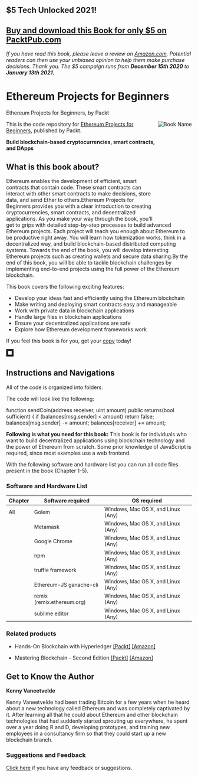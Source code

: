## $5 Tech Unlocked 2021!
[Buy and download this Book for only $5 on PacktPub.com](https://www.packtpub.com/product/ethereum-projects-for-beginners/9781789537406)
-----
*If you have read this book, please leave a review on [Amazon.com](https://www.amazon.com/gp/product/1789537401).     Potential readers can then use your unbiased opinion to help them make purchase decisions. Thank you. The $5 campaign         runs from __December 15th 2020__ to __January 13th 2021.__*

# Ethereum Projects for Beginners
Ethereum Projects for Beginners, by Packt

<a href="https://www.packtpub.com/big-data-and-business-intelligence/ethereum-projects-beginners?utm_source=github&utm_medium=repository&utm_campaign=9781789537406"><img src="https://d255esdrn735hr.cloudfront.net/sites/default/files/imagecache/ppv4_main_book_cover/B11521.png" alt="Book Name" height="256px" align="right"></a>

This is the code repository for [Ethereum Projects for Beginners](https://www.packtpub.com/big-data-and-business-intelligence/ethereum-projects-beginners?utm_source=github&utm_medium=repository&utm_campaign=9781789537406), published by Packt.

**Build blockchain-based cryptocurrencies, smart contracts, and DApps**

## What is this book about?
Ethereum enables the development of efficient, smart contracts that contain code. These smart contracts can interact with other smart contracts to make decisions, store data, and send Ether to others.Ethereum Projects for Beginners provides you with a clear introduction to creating cryptocurrencies, smart contracts, and decentralized applications. As you make your way through the book, you’ll get to grips with detailed step-by-step processes to build advanced Ethereum projects. Each project will teach you enough about Ethereum to be productive right away. You will learn how tokenization works, think in a decentralized way, and build blockchain-based distributed computing systems. Towards the end of the book, you will develop interesting Ethereum projects such as creating wallets and secure data sharing.By the end of this book, you will be able to tackle blockchain challenges by implementing end-to-end projects using the full power of the Ethereum blockchain.

This book covers the following exciting features:
* Develop your ideas fast and efficiently using the Ethereum blockchain
* Make writing and deploying smart contracts easy and manageable
* Work with private data in blockchain applications
* Handle large files in blockchain applications
* Ensure your decentralized applications are safe
* Explore how Ethereum development frameworks work

If you feel this book is for you, get your [copy](https://www.amazon.com/dp/1789537401) today!

<a href="https://www.packtpub.com/?utm_source=github&utm_medium=banner&utm_campaign=GitHubBanner"><img src="https://raw.githubusercontent.com/PacktPublishing/GitHub/master/GitHub.png" 
alt="https://www.packtpub.com/" border="5" /></a>


## Instructions and Navigations
All of the code is organized into folders.

The code will look like the following:

function sendCoin(address receiver, uint amount) public returns(bool
sufficient) {
 if (balances[msg.sender] < amount) return false;
 balances[msg.sender] -= amount;
 balances[receiver] += amount;


**Following is what you need for this book:**
This book is for individuals who want to build decentralized applications using blockchain technology and the power of Ethereum from scratch. Some prior knowledge of JavaScript is required, since most examples use a web frontend.

With the following software and hardware list you can run all code files present in the book (Chapter 1-5).

### Software and Hardware List

| Chapter  | Software required                   | OS required                        |
| -------- | ------------------------------------| -----------------------------------|
|   All    | Golem                               | Windows, Mac OS X, and Linux (Any) |
|          | Metamask                            | Windows, Mac OS X, and Linux (Any) |
|          | Google Chrome                       | Windows, Mac OS X, and Linux (Any) |
|          | npm                                 | Windows, Mac OS X, and Linux (Any) |
|          | truffle framework                   | Windows, Mac OS X, and Linux (Any) |
|          | Ethereum-JS ganache-cli             | Windows, Mac OS X, and Linux (Any) |
|          | remix (remix.ethereum.org)          | Windows, Mac OS X, and Linux (Any) |
|          | sublime editor                      | Windows, Mac OS X, and Linux (Any) |



### Related products
* Hands-On Blockchain with Hyperledger [[Packt]](https://www.packtpub.com/big-data-and-business-intelligence/hands-blockchain-hyperledger?utm_source=github&utm_medium=repository&utm_campaign=9781788994521) [[Amazon]](https://www.amazon.com/dp/1788994523)

* Mastering Blockchain - Second Edition [[Packt]](https://www.packtpub.com/big-data-and-business-intelligence/mastering-blockchain-second-edition?utm_source=github&utm_medium=repository&utm_campaign=9781788839044) [[Amazon]](https://www.amazon.com/dp/1788839048)

## Get to Know the Author
**Kenny Vaneetvelde**

Kenny Vaneetvelde had been trading Bitcoin for a few years when he heard about a new technology called Ethereum and was completely captivated by it. After learning all that he could about Ethereum and other blockchain technologies that had suddenly started sprouting up everywhere, he spent over a year doing R and D, developing prototypes, and training new employees in a consultancy firm so that they could start up a new blockchain branch.


### Suggestions and Feedback
[Click here](https://docs.google.com/forms/d/e/1FAIpQLSdy7dATC6QmEL81FIUuymZ0Wy9vH1jHkvpY57OiMeKGqib_Ow/viewform) if you have any feedback or suggestions.

